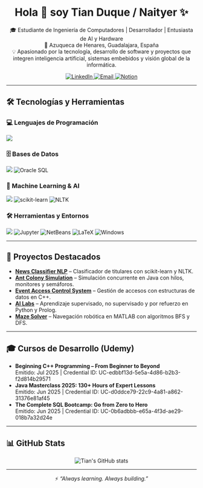 <h1 align="center">Hola 👋 soy Tian Duque / Naityer ✨</h1>

<!-- ===== BLOQUE DE PRESENTACIÓN ===== -->

<p align="center">
🎓 Estudiante de Ingeniería de Computadores | Desarrollador | Entusiasta de AI y Hardware <br>
📍 Azuqueca de Henares, Guadalajara, España <br>
💡 Apasionado por la tecnología, desarrollo de software y proyectos que integren inteligencia artificial, sistemas embebidos y visión global de la informática.
</p>

<p align="center">
  <a href="https://linkedin.com/in/tian-duque-rey-859388261" target="blank">
    <img src="https://img.shields.io/badge/LinkedIn-0077B5?style=for-the-badge&logo=linkedin&logoColor=white" alt="LinkedIn"/>
  </a>
  <a href="mailto:tianduque.tech@gmail.com" target="blank">
    <img src="https://img.shields.io/badge/Gmail-D14836?style=for-the-badge&logo=gmail&logoColor=white" alt="Email"/>
  </a>
  <a href="https://naityer.notion.site/Knowledge-Wiki-DEV-WorkOut-01c21f16a51046b6a354562a7e210a86" target="blank">
    <img src="https://img.shields.io/badge/Notion-000000?style=for-the-badge&logo=notion&logoColor=white" alt="Notion"/>
  </a>
</p>

---

<!-- ===== BLOQUE DE TECNOLOGÍAS ===== -->

<h2>🛠️ Tecnologías y Herramientas</h2>

<h3>💻 Lenguajes de Programación</h3>
<p align="left">
  <img src="https://skillicons.dev/icons?i=c,cpp,java,python,js,html,css" />
</p>

<h3>🗄️ Bases de Datos</h3>
<p align="left">
  <img src="https://skillicons.dev/icons?i=postgres,mysql" />
  <img src="https://img.shields.io/badge/OracleSQL-F80000?style=for-the-badge&logo=oracle&logoColor=white" alt="Oracle SQL"/>
</p>

<h3>🔬 Machine Learning & AI</h3>
<p align="left">
  <img src="https://skillicons.dev/icons?i=tensorflow,pytorch" />
  <img src="https://img.shields.io/badge/scikit--learn-F7931E?style=for-the-badge&logo=scikit-learn&logoColor=white" alt="scikit-learn"/>
  <img src="https://img.shields.io/badge/NLTK-85BE50?style=for-the-badge" alt="NLTK"/>
</p>

<h3>🛠️ Herramientas y Entornos</h3>
<p align="left">
  <img src="https://skillicons.dev/icons?i=git,github,vscode,bash,linux" />
  <img src="https://img.shields.io/badge/Jupyter-F37626?style=for-the-badge&logo=jupyter&logoColor=white" alt="Jupyter"/>
  <img src="https://img.shields.io/badge/NetBeans-1B6AC6?style=for-the-badge&logo=apache-netbeans-ide&logoColor=white" alt="NetBeans"/>
  <img src="https://img.shields.io/badge/LaTeX-008080?style=for-the-badge&logo=latex&logoColor=white" alt="LaTeX"/>
  <img src="https://img.shields.io/badge/Windows-0078D6?style=for-the-badge&logo=windows&logoColor=white" alt="Windows"/>
</p>

---

<!-- ===== BLOQUE DE PROYECTOS ===== -->

<h2>🚀 Proyectos Destacados</h2>

<ul>
  <li>
    <b><a href="https://github.com/Naityer/NewsClassifierNLP">News Classifier NLP</a></b> – Clasificador de titulares con scikit-learn y NLTK.
  </li>
  <li>
    <b><a href="https://github.com/Naityer/JavaHormigas">Ant Colony Simulation</a></b> – Simulación concurrente en Java con hilos, monitores y semáforos.
  </li>
  <li>
    <b><a href="https://github.com/Naityer/ControlAcceso_EVTDeportivo">Event Access Control System</a></b> – Gestión de accesos con estructuras de datos en C++.
  </li>
  <li>
    <b><a href="https://github.com/Naityer/AI-Labs-TianDuque">AI Labs</a></b> – Aprendizaje supervisado, no supervisado y por refuerzo en Python y Prolog.
  </li>
  <li>
    <b><a href="https://github.com/Naityer/PyC_Laberinto_PLF">Maze Solver</a></b> – Navegación robótica en MATLAB con algoritmos BFS y DFS.
  </li>
</ul>

---

<!-- ===== BLOQUE DE CURSOS Y CERTIFICACIONES ===== -->

<h2>🎓 Cursos de Desarrollo (Udemy)</h2>

<ul>
  <li>
    <b>Beginning C++ Programming – From Beginner to Beyond</b><br>
    Emitido: Jul 2025 | Credential ID: UC-edbbf13d-5e5a-4d86-b2b3-f2d814b29571
  </li>
  <li>
    <b>Java Masterclass 2025: 130+ Hours of Expert Lessons</b><br>
    Emitido: Jun 2025 | Credential ID: UC-d0ddce79-22c9-4a81-a862-31376e81af45
  </li>
  <li>
    <b>The Complete SQL Bootcamp: Go from Zero to Hero</b><br>
    Emitido: Jun 2025 | Credential ID: UC-0b6adbbb-e65a-4f3d-ae29-018b7a32d24e
  </li>
</ul>

---

<!-- ===== BLOQUE DE ESTADÍSTICAS ===== -->

<h2>📊 GitHub Stats</h2>

<p align="center">
  <img src="https://github-readme-stats.vercel.app/api?username=Naityer&show_icons=true&theme=radical" alt="Tian's GitHub stats" />
</p>

---

<p align="center">⚡️ <i>“Always learning. Always building.”</i></p>
